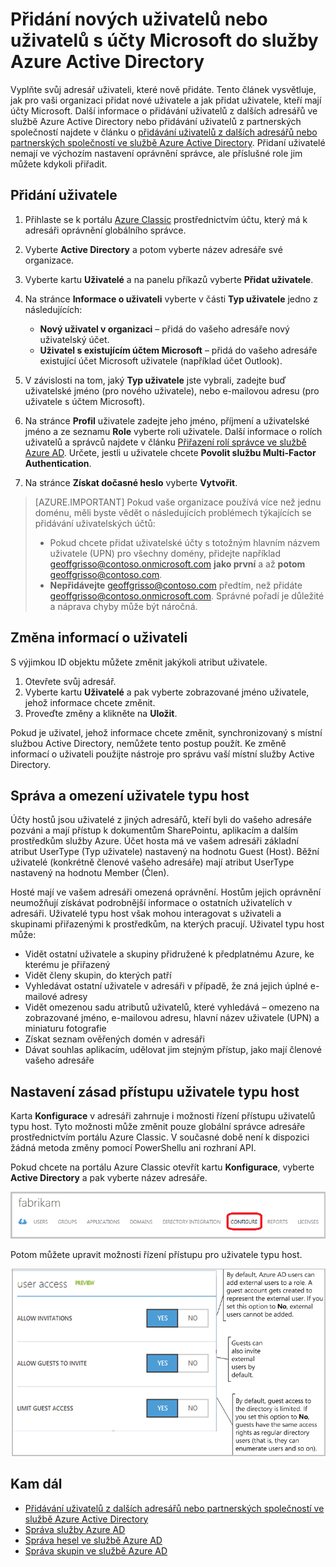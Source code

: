 <properties
    pageTitle="Přidání nových uživatelů do služby Azure Active Directory | Microsoft Azure"
    description="Vysvětluje, jak ve službě Azure Active Directory přidat nové uživatele nebo změnit informace o uživatelích."
    services="active-directory"
    documentationCenter=""
    authors="curtand"
    manager="stevenpo"
    editor=""/>

<tags
    ms.service="active-directory"
    ms.workload="identity"
    ms.tgt_pltfrm="na"
    ms.devlang="na"
    ms.topic="get-started-article"
    ms.date="03/31/2016"
    ms.author="curtand;viviali"/>

# Přidání nových uživatelů nebo uživatelů s účty Microsoft do služby Azure Active Directory

Vyplňte svůj adresář uživateli, které nově přidáte. Tento článek vysvětluje, jak pro vaši organizaci přidat nové uživatele a jak přidat uživatele, kteří mají účty Microsoft. Další informace o přidávání uživatelů z dalších adresářů ve službě Azure Active Directory nebo přidávání uživatelů z partnerských společností najdete v článku o [přidávání uživatelů z dalších adresářů nebo partnerských společností ve službě Azure Active Directory](active-directory-create-users-external.md). Přidaní uživatelé nemají ve výchozím nastavení oprávnění správce, ale příslušné role jim můžete kdykoli přiřadit.

## Přidání uživatele

1. Přihlaste se k portálu [Azure Classic](https://manage.windowsazure.com) prostřednictvím účtu, který má k adresáři oprávnění globálního správce.
2. Vyberte **Active Directory** a potom vyberte název adresáře své organizace.
3. Vyberte kartu **Uživatelé** a na panelu příkazů vyberte **Přidat uživatele**.
4. Na stránce **Informace o uživateli** vyberte v části **Typ uživatele** jedno z následujících:

    - **Nový uživatel v organizaci** – přidá do vašeho adresáře nový uživatelský účet.
    - **Uživatel s existujícím účtem Microsoft** – přidá do vašeho adresáře existující účet Microsoft uživatele (například účet Outlook).

5. V závislosti na tom, jaký **Typ uživatele** jste vybrali, zadejte buď uživatelské jméno (pro nového uživatele), nebo e-mailovou adresu (pro uživatele s účtem Microsoft).
6. Na stránce **Profil** uživatele zadejte jeho jméno, příjmení a uživatelské jméno a ze seznamu **Role** vyberte roli uživatele. Další informace o rolích uživatelů a správců najdete v článku [Přiřazení rolí správce ve službě Azure AD](active-directory-assign-admin-roles.md). Určete, jestli u uživatele chcete **Povolit službu Multi-Factor Authentication**.
7. Na stránce **Získat dočasné heslo** vyberte **Vytvořit**.

> [AZURE.IMPORTANT] Pokud vaše organizace používá více než jednu doménu, měli byste vědět o následujících problémech týkajících se přidávání uživatelských účtů:
>
> - Pokud chcete přidat uživatelské účty s totožným hlavním názvem uživatele (UPN) pro všechny domény, přidejte například geoffgrisso@contoso.onmicrosoft.com **jako první** a až **potom** geoffgrisso@contoso.com.
> - **Nepřidávejte** geoffgrisso@contoso.com předtím, než přidáte geoffgrisso@contoso.onmicrosoft.com. Správné pořadí je důležité a náprava chyby může být náročná.

## Změna informací o uživateli

S výjimkou ID objektu můžete změnit jakýkoli atribut uživatele.

1. Otevřete svůj adresář.
2. Vyberte kartu **Uživatelé** a pak vyberte zobrazované jméno uživatele, jehož informace chcete změnit.
3. Proveďte změny a klikněte na **Uložit**.

Pokud je uživatel, jehož informace chcete změnit, synchronizovaný s místní službou Active Directory, nemůžete tento postup použít. Ke změně informací o uživateli použijte nástroje pro správu vaší místní služby Active Directory.

## Správa a omezení uživatele typu host

Účty hostů jsou uživatelé z jiných adresářů, kteří byli do vašeho adresáře pozváni a mají přístup k dokumentům SharePointu, aplikacím a dalším prostředkům služby Azure. Účet hosta má ve vašem adresáři základní atribut UserType (Typ uživatele) nastavený na hodnotu Guest (Host). Běžní uživatelé (konkrétně členové vašeho adresáře) mají atribut UserType nastavený na hodnotu Member (Člen).

Hosté mají ve vašem adresáři omezená oprávnění. Hostům jejich oprávnění neumožňují získávat podrobnější informace o ostatních uživatelích v adresáři. Uživatelé typu host však mohou interagovat s uživateli a skupinami přiřazenými k prostředkům, na kterých pracují. Uživatel typu host může:

- Vidět ostatní uživatele a skupiny přidružené k předplatnému Azure, ke kterému je přiřazený
- Vidět členy skupin, do kterých patří
- Vyhledávat ostatní uživatele v adresáři v případě, že zná jejich úplné e-mailové adresy
- Vidět omezenou sadu atributů uživatelů, které vyhledává – omezeno na zobrazované jméno, e-mailovou adresu, hlavní název uživatele (UPN) a miniaturu fotografie
- Získat seznam ověřených domén v adresáři
- Dávat souhlas aplikacím, udělovat jim stejným přístup, jako mají členové vašeho adresáře

## Nastavení zásad přístupu uživatele typu host

Karta **Konfigurace** v adresáři zahrnuje i možnosti řízení přístupu uživatelů typu host. Tyto možnosti může změnit pouze globální správce adresáře prostřednictvím portálu Azure Classic. V současné době není k dispozici žádná metoda změny pomocí PowerShellu ani rozhraní API.

Pokud chcete na portálu Azure Classic otevřít kartu **Konfigurace**, vyberte **Active Directory** a pak vyberte název adresáře.

![Karta Konfigurace ve službě Azure Active Directory][1]

Potom můžete upravit možnosti řízení přístupu pro uživatele typu host.

![možnosti řízení přístupu pro uživatele typu host][2]


## Kam dál

- [Přidávání uživatelů z dalších adresářů nebo partnerských společností ve službě Azure Active Directory](active-directory-create-users-external.md)
- [Správa služby Azure AD](active-directory-administer.md)
- [Správa hesel ve službě Azure AD](active-directory-manage-passwords.md)
- [Správa skupin ve službě Azure AD](active-directory-manage-groups.md)

<!--Image references-->
[1]: ./media/active-directory-create-users/RBACDirConfigTab.png
[2]: ./media/active-directory-create-users/RBACGuestAccessControls.png



<!--HONumber=Jun16_HO2-->


